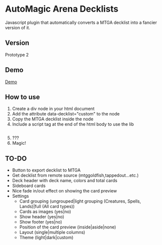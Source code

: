 <h1>AutoMagic Arena Decklists</h1>
Javascript plugin that automatically converts a MTGA decklist into a fancier version of it.

<h2>Version</h2>
Prototype 2

<h2>Demo</h2>
<a href="https://lukegothic.github.io/mtgadecklist/">Demo</a>

<h2>How to use</h2>
<ol>
  <li>Create a div node in your html document</li>
  <li>Add the attribute data-decklist="custom" to the node</li>
  <li>Copy the MTGA decklist inside the node</li>
  <li>Include a script tag at the end of the html body to use the lib <pre><script src="https://lukegothic.github.io/mtgadecklist/mtgadecklist.js"></script></pre>
  <li>???</li>
  <li>Magic!</li>
</ol>

<h2>TO-DO</h2>
<ul>
  <li>Button to export decklist to MTGA</li>
  <li>Get decklist from remote source (mtggoldfish,tappedout...etc.)</li>
  <li>Deck header with deck name, colors and total cards</li>
  <li>Sideboard cards</li>
  <li>Nice fade in/out effect on showing the card preview</li>
  <li>Settings
    <ul>
      <li>Card grouping (ungrouped|light grouping (Creatures, Spells, Lands)|full (All card types))</li>
      <li>Cards as images (yes|no)</li>
      <li>Show header (yes|no)</li>
      <li>Show footer (yes|no)</li>
      <li>Position of the card preview (inside|aside|none)</li>
      <li>Layout (single|multiple columns)</li>
      <li>Theme (light|dark|custom)</li>
    </ul>
  </li>
</ul>
